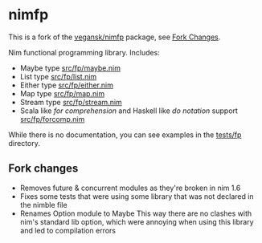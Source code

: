 # nimfp 

This is a fork of the [vegansk/nimfp](https://github.com/vegansk/nimfp) package, see [Fork Changes](#fork-changes).


Nim functional programming library. Includes:

* Maybe type [src/fp/maybe.nim](src/fp/maybe.nim)
* List type [src/fp/list.nim](src/fp/list.nim)
* Either type [src/fp/either.nim](src/fp/either.nim)
* Map type [src/fp/map.nim](src/fp/map.nim)
* Stream type [src/fp/stream.nim](src/fp/stream.nim)
* Scala like _for comprehension_ and Haskell like _do notation_ support [src/fp/forcomp.nim](src/fp/forcomp.nim)

While there is no documentation, you can see examples in the [tests/fp](tests/fp) directory.

## Fork changes

- Removes future & concurrent modules as they're broken in nim 1.6
- Fixes some tests that were using some library that was not declared in the nimble file
- Renames Option module to Maybe
  This way there are no clashes with nim's standard lib option, which were annoying when using this library and led to compilation errors
